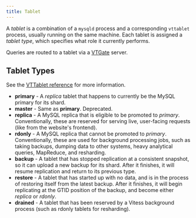 ```yaml
---
title: Tablet
---
```


A *tablet* is a combination of a `mysqld` process and a corresponding `vttablet` process, usually running on the same machine. Each tablet is assigned a *tablet type*, which specifies what role it currently performs.

Queries are routed to a tablet via a [VTGate](../vtgate) server.

## Tablet Types

See the [VTTablet reference](../../user-guides/vttablet-modes) for more information.

* **primary** - A *replica* tablet that happens to currently be the MySQL primary for its shard.
* **master** - Same as **primary**. Deprecated.
* **replica** - A MySQL replica that is eligible to be promoted to *primary*. Conventionally, these are reserved for serving live, user-facing requests (like from the website's frontend).
* **rdonly** - A MySQL replica that cannot be promoted to *primary*. Conventionally, these are used for background processing jobs, such as taking backups, dumping data to other systems, heavy analytical queries, MapReduce, and resharding.
* **backup** - A tablet that has stopped replication at a consistent snapshot, so it can upload a new backup for its shard. After it finishes, it will resume replication and return to its previous type.
* **restore** - A tablet that has started up with no data, and is in the process of restoring itself from the latest backup. After it finishes, it will begin replicating at the GTID position of the backup, and become either *replica* or *rdonly*.
* **drained** - A tablet that has been reserved by a Vitess background process (such as rdonly tablets for resharding).

